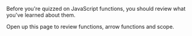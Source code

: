 Before you're quizzed on JavaScript functions, you should review what you've learned about them.

Open up this page to review functions, arrow functions and scope.